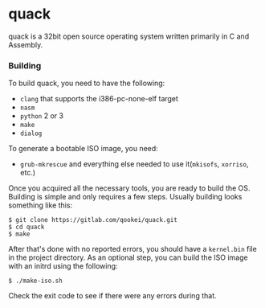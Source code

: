 # quack
quack is a 32bit open source operating system written primarily in C and Assembly.

### Building
To build quack, you need to have the following:
- `clang` that supports the i386-pc-none-elf target
- `nasm`
- `python` 2 or 3
- `make`
- `dialog`

To generate a bootable ISO image, you need:
- `grub-mkrescue` and everything else needed to use it(`mkisofs`, `xorriso`, etc.)

Once you acquired all the necessary tools, you are ready to build the OS.
Building is simple and only requires a few steps.
Usually building looks something like this:
```
$ git clone https://gitlab.com/qookei/quack.git
$ cd quack
$ make
```
After that's done with no reported errors, you should have a `kernel.bin` file in the project directory. As an optional step, you can build the ISO image with an initrd using the following:
```
$ ./make-iso.sh
```
Check the exit code to see if there were any errors during that. 
